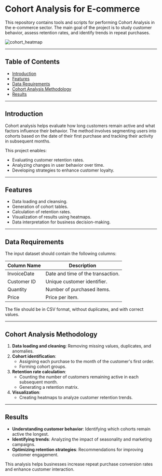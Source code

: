 # Cohort Analysis for E-commerce

This repository contains tools and scripts for performing Cohort Analysis in the e-commerce sector. 
The main goal of the project is to study customer behavior, assess retention rates, and identify trends in repeat purchases.

![cohort_heatmap](https://github.com/user-attachments/assets/ff967953-0ce9-42e9-bd70-853279ffa3bd)

---

## Table of Contents

- [Introduction](#introduction)
- [Features](#features)
- [Data Requirements](#data-requirements)
- [Cohort Analysis Methodology](#cohort-analysis-methodology)
- [Results](#results)

---

## Introduction

Cohort analysis helps evaluate how long customers remain active and what factors influence their behavior.
The method involves segmenting users into cohorts based on the date of their first purchase and tracking their activity in subsequent months.

This project enables:
- Evaluating customer retention rates.
- Analyzing changes in user behavior over time.
- Developing strategies to enhance customer loyalty.

---

## Features

- Data loading and cleansing.
- Generation of cohort tables.
- Calculation of retention rates.
- Visualization of results using heatmaps.
- Data interpretation for business decision-making.

---

## Data Requirements

The input dataset should contain the following columns:

| Column Name   | Description                        |
|--------------|----------------------------------|
| InvoiceDate  | Date and time of the transaction. |
| Customer ID  | Unique customer identifier.       |
| Quantity     | Number of purchased items.        |
| Price       | Price per item.                    |

The file should be in CSV format, without duplicates, and with correct values.

---

## Cohort Analysis Methodology

1. **Data loading and cleaning**: Removing missing values, duplicates, and anomalies.
2. **Cohort identification**:
   - Assigning each purchase to the month of the customer's first order.
   - Forming cohort groups.
3. **Retention rate calculation**:
   - Counting the number of customers remaining active in each subsequent month.
   - Generating a retention matrix.
4. **Visualization**:
   - Creating heatmaps to analyze customer retention trends.

---

## Results

- **Understanding customer behavior**: Identifying which cohorts remain active the longest.
- **Identifying trends**: Analyzing the impact of seasonality and marketing campaigns.
- **Optimizing retention strategies**: Recommendations for improving customer engagement.

This analysis helps businesses increase repeat purchase conversion rates and enhance customer interaction.
